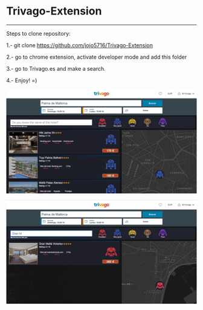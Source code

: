 # Trivago-Extension
----
Steps to clone repository:

1.- git clone https://github.com/jojo5716/Trivago-Extension

2.- go to chrome extension, activate developer mode and add this folder

3.- go to Trivago.es and make a search.

4.- Enjoy! =)

![alt tag](https://raw.githubusercontent.com/jojo5716/Trivago-Extension/master/examples/fullSearch.png)

![alt tag](https://raw.githubusercontent.com/jojo5716/Trivago-Extension/master/examples/filterSearch.png)
